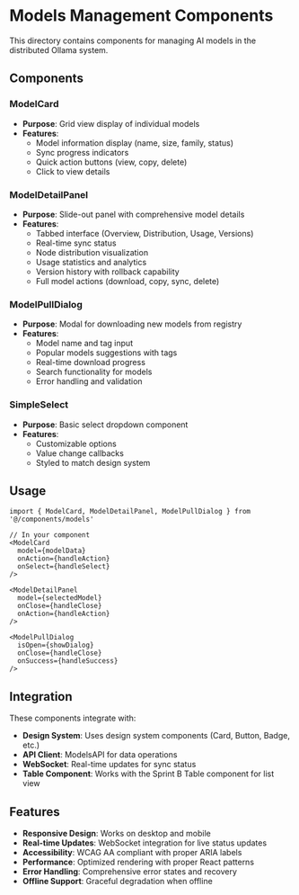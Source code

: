 # Models Management Components

This directory contains components for managing AI models in the distributed Ollama system.

## Components

### ModelCard
- **Purpose**: Grid view display of individual models
- **Features**: 
  - Model information display (name, size, family, status)
  - Sync progress indicators
  - Quick action buttons (view, copy, delete)
  - Click to view details

### ModelDetailPanel  
- **Purpose**: Slide-out panel with comprehensive model details
- **Features**:
  - Tabbed interface (Overview, Distribution, Usage, Versions)
  - Real-time sync status
  - Node distribution visualization
  - Usage statistics and analytics
  - Version history with rollback capability
  - Full model actions (download, copy, sync, delete)

### ModelPullDialog
- **Purpose**: Modal for downloading new models from registry
- **Features**:
  - Model name and tag input
  - Popular models suggestions with tags
  - Real-time download progress
  - Search functionality for models
  - Error handling and validation

### SimpleSelect
- **Purpose**: Basic select dropdown component
- **Features**:
  - Customizable options
  - Value change callbacks
  - Styled to match design system

## Usage

```tsx
import { ModelCard, ModelDetailPanel, ModelPullDialog } from '@/components/models'

// In your component
<ModelCard 
  model={modelData}
  onAction={handleAction}
  onSelect={handleSelect}
/>

<ModelDetailPanel
  model={selectedModel}
  onClose={handleClose}
  onAction={handleAction}
/>

<ModelPullDialog
  isOpen={showDialog}
  onClose={handleClose}
  onSuccess={handleSuccess}
/>
```

## Integration

These components integrate with:
- **Design System**: Uses design system components (Card, Button, Badge, etc.)
- **API Client**: ModelsAPI for data operations
- **WebSocket**: Real-time updates for sync status
- **Table Component**: Works with the Sprint B Table component for list view

## Features

- **Responsive Design**: Works on desktop and mobile
- **Real-time Updates**: WebSocket integration for live status updates
- **Accessibility**: WCAG AA compliant with proper ARIA labels
- **Performance**: Optimized rendering with proper React patterns
- **Error Handling**: Comprehensive error states and recovery
- **Offline Support**: Graceful degradation when offline